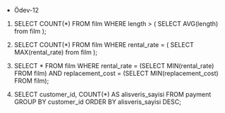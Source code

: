 * Ödev-12

1. SELECT COUNT(*) FROM film
WHERE length >
(
SELECT AVG(length) from film
);

2. SELECT COUNT(*) FROM film
WHERE rental_rate =
(
SELECT MAX(rental_rate) from film
);

3. SELECT * FROM film
WHERE rental_rate = (SELECT MIN(rental_rate) FROM film)
AND replacement_cost = (SELECT MIN(replacement_cost) FROM film);

4. SELECT customer_id, COUNT(*) AS alisveris_sayisi
FROM payment
GROUP BY customer_id
ORDER BY alisveris_sayisi DESC;
